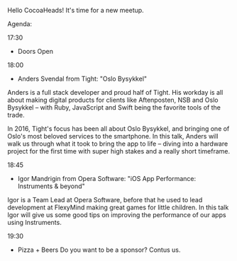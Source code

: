 Hello CocoaHeads! It's time for a new meetup.

Agenda:

17:30
- Doors Open

18:00
- Anders Svendal from Tight: "Oslo Bysykkel"

Anders is a full stack developer and proud half of Tight. His workday is all about making digital products for clients like Aftenposten, NSB and Oslo Bysykkel – with Ruby, JavaScript and Swift being the favorite tools of the trade.   

In 2016, Tight's focus has been all about Oslo Bysykkel, and bringing one of Oslo's most beloved services to the smartphone. In this talk, Anders will walk us through what it took to bring the app to life – diving into a hardware project for the first time with super high stakes and a really short timeframe. 


18:45
- Igor Mandrigin from Opera Software: "iOS App Performance: Instruments & beyond"

Igor is a Team Lead at Opera Software, before that he used to lead development at FlexyMind making great games for little children. In this talk Igor will give us some good tips on improving the performance of our apps using Instruments.

19:30

- Pizza + Beers
Do you want to be a sponsor? Contus us.
